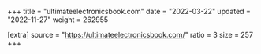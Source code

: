 +++
title = "ultimateelectronicsbook.com"
date = "2022-03-22"
updated = "2022-11-27"
weight = 262955

[extra]
source = "https://ultimateelectronicsbook.com/"
ratio = 3
size = 257
+++
